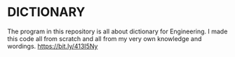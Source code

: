 # DICTIONARY
The program in this repository is all about dictionary for Engineering. I made this code all from scratch and all from my very own knowledge and wordings.
https://bit.ly/413I5Ny
